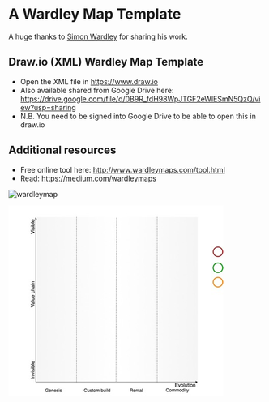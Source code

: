 # A Wardley Map Template

A huge thanks to [Simon Wardley](https://twitter.com/swardley) for sharing his work.

## Draw.io (XML) Wardley Map Template
- Open the XML file in https://www.draw.io
- Also available shared from Google Drive here: https://drive.google.com/file/d/0B9R_fdH98WpJTGF2eWlESmN5QzQ/view?usp=sharing
 - N.B. You need to be signed into Google Drive to be able to open this in draw.io

## Additional resources
- Free online tool here: http://www.wardleymaps.com/tool.html
- Read: https://medium.com/wardleymaps

![wardleymap](https://github.com/dwpdarren/wardleymaptemplate/blob/master/WardleyMapTemplate.jpg)

![wardleymap](/WardleyMapTemplate.jpg)
